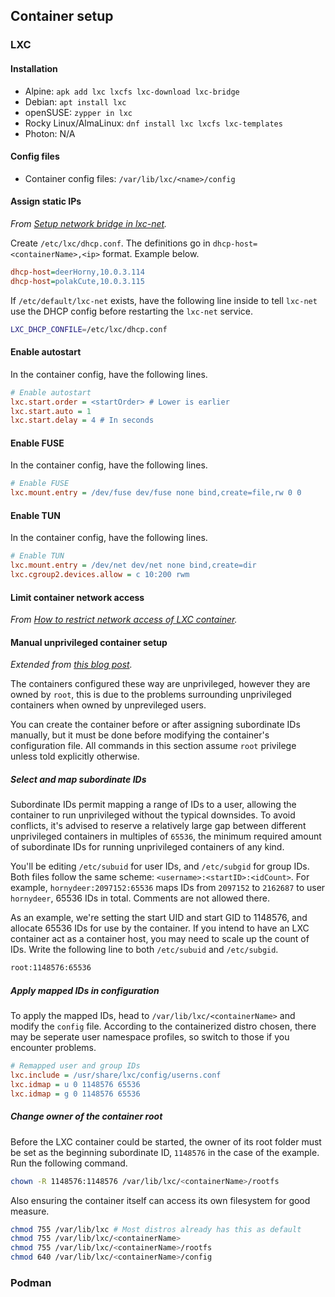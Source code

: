 ## Container setup
### LXC
#### Installation
- Alpine: `apk add lxc lxcfs lxc-download lxc-bridge`
- Debian: `apt install lxc`
- openSUSE: `zypper in lxc`
- Rocky Linux/AlmaLinux: `dnf install lxc lxcfs lxc-templates`
- Photon: N/A

#### Config files
- Container config files: `/var/lib/lxc/<name>/config`

#### Assign static IPs
_From [Setup network bridge in lxc-net](https://stanislas.blog/2018/02/setup-network-bridge-lxc-net/)._

Create `/etc/lxc/dhcp.conf`. The definitions go in `dhcp-host=<containerName>,<ip>` format. Example below.

```ini
dhcp-host=deerHorny,10.0.3.114
dhcp-host=polakCute,10.0.3.115
```

If `/etc/default/lxc-net` exists, have the following line inside to tell `lxc-net` use the DHCP config before restarting the `lxc-net` service.

```sh
LXC_DHCP_CONFILE=/etc/lxc/dhcp.conf
```

#### Enable autostart
In the container config, have the following lines.

```ini
# Enable autostart
lxc.start.order = <startOrder> # Lower is earlier
lxc.start.auto = 1
lxc.start.delay = 4 # In seconds
```

#### Enable FUSE
In the container config, have the following lines.

```ini
# Enable FUSE
lxc.mount.entry = /dev/fuse dev/fuse none bind,create=file,rw 0 0
```

#### Enable TUN
In the container config, have the following lines.

```ini
# Enable TUN
lxc.mount.entry = /dev/net dev/net none bind,create=dir
lxc.cgroup2.devices.allow = c 10:200 rwm
```

#### Limit container network access
_From [How to restrict network access of LXC container](https://babarowski.com/blog/how-to-restrict-network-in-lxc/)._

#### Manual unprivileged container setup
_Extended from [this blog post](https://blog.benoitblanchon.fr/lxc-unprivileged-container/)._

The containers configured these way are unprivileged, however they are owned by `root`, this is due to the problems surrounding unprivileged containers when owned by unprevileged users.

You can create the container before or after assigning subordinate IDs manually, but it must be done before modifying the container's configuration file. All commands in this section assume `root` privilege unless told explicitly otherwise.

##### Select and map subordinate IDs
Subordinate IDs permit mapping a range of IDs to a user, allowing the container to run unprivileged without the typical downsides. To avoid conflicts, it's advised to reserve a relatively large gap between different unprivileged containers in multiples of `65536`, the minimum required amount of subordinate IDs for running unprivileged containers of any kind.

You'll be editing `/etc/subuid` for user IDs, and `/etc/subgid` for group IDs. Both files follow the same scheme: `<username>:<startID>:<idCount>`. For example, `hornydeer:2097152:65536` maps IDs from `2097152` to `2162687` to user `hornydeer`, 65536 IDs in total. Comments are not allowed there.

As an example, we're setting the start UID and start GID to 1148576, and allocate 65536 IDs for use by the container. If you intend to have an LXC container act as a container host, you may need to scale up the count of IDs. Write the following line to both `/etc/subuid` and `/etc/subgid`.

```sh
root:1148576:65536
```

##### Apply mapped IDs in configuration
To apply the mapped IDs, head to `/var/lib/lxc/<containerName>` and modify the `config` file. According to the containerized distro chosen, there may be seperate user namespace profiles, so switch to those if you encounter problems.

```ini
# Remapped user and group IDs
lxc.include = /usr/share/lxc/config/userns.conf
lxc.idmap = u 0 1148576 65536
lxc.idmap = g 0 1148576 65536
```

##### Change owner of the container root
Before the LXC container could be started, the owner of its root folder must be set as the beginning subordinate ID, `1148576` in the case of the example. Run the following command.

```sh
chown -R 1148576:1148576 /var/lib/lxc/<containerName>/rootfs
```

Also ensuring the container itself can access its own filesystem for good measure.

```sh
chmod 755 /var/lib/lxc # Most distros already has this as default
chmod 755 /var/lib/lxc/<containerName>
chmod 755 /var/lib/lxc/<containerName>/rootfs
chmod 640 /var/lib/lxc/<containerName>/config
```

### Podman